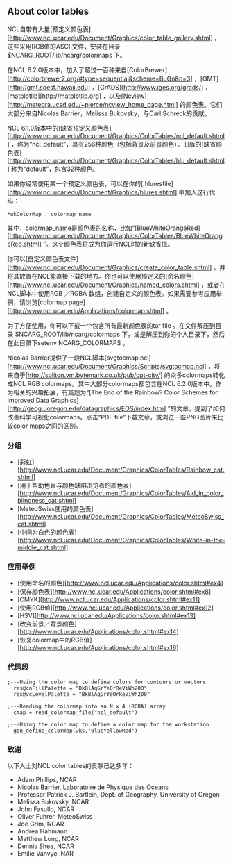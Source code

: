 ## About color tables

NCL自带有大量[预定义颜色表][http://www.ncl.ucar.edu/Document/Graphics/color_table_gallery.shtml] 。这些采用RGB值的ASCII文件，安装在目录 $NCARG_ROOT/lib/ncarg/colormaps 下。

在NCL 6.2.0版本中，加入了超过一百种来自[ColorBrewer][http://colorbrewer2.org/#type=sequential&scheme=BuGn&n=3] ，[GMT][http://gmt.soest.hawaii.edu] ，[GrADS][http://www.iges.org/grads/] ，[matplotlib][http://matplotlib.org] ，以及[Ncview][http://meteora.ucsd.edu/~pierce/ncview_home_page.html] 的颜色表。它们大部分来自Nicolas Barrier，Melissa Bukovsky，与Carl Schreck的贡献。

NCL 6.1.0版本中的[缺省预定义颜色表][http://www.ncl.ucar.edu/Document/Graphics/ColorTables/ncl_default.shtml] ，称为“ncl_default”，具有256种颜色（包括背景及前景颜色）。旧版的[缺省颜色表][http://www.ncl.ucar.edu/Document/Graphics/ColorTables/hlu_default.shtml] 称为“default”，包含32种颜色。

如果你经常使用某一个预定义颜色表，可以在你的[.hluresfile][http://www.ncl.ucar.edu/Document/Graphics/hlures.shtml] 中加入这行代码：

`*wkColorMap : colormap_name`

其中，colormap_name是颜色表的名称，比如“[BlueWhiteOrangeRed][http://www.ncl.ucar.edu/Document/Graphics/ColorTables/BlueWhiteOrangeRed.shtml] ”。这个颜色表将成为你运行NCL时的新缺省值。

你可以[自定义颜色表文件][http://www.ncl.ucar.edu/Document/Graphics/create_color_table.shtml] ，并将其放置在NCL能直接下载的地方。你也可以使用预定义的[命名颜色][http://www.ncl.ucar.edu/Document/Graphics/named_colors.shtml] ，或者在NCL脚本中使用RGB ／RGBA 数组，创建自定义的颜色表。如果需要参考应用举例，请浏览[colormap page][http://www.ncl.ucar.edu/Applications/colormap.shtml] 。

为了方便使用，你可以下载一个包含所有最新颜色表的tar file 。在文件解压到目录 $NCARG_ROOT/lib/ncarg/colormaps 下，或是解压到你的个人目录下，然后在此目录下setenv NCARG_COLORMAPS 。

Nicolas Barrier提供了一段NCL脚本[svgtocmap.ncl][http://www.ncl.ucar.edu/Document/Graphics/Scripts/svgtocmap.ncl] ，将来自于[http://soliton.vm.bytemark.co.uk/pub/cpt-city/] 的众多colormaps转化成NCL RGB colormaps。其中大部分colormaps都包含在NCL 6.2.0版本中。作为相关的兴趣拓展，有篇题为“[The End of the Rainbow? Color Schemes for Improved Data Graphics][http://geog.uoregon.edu/datagraphics/EOS/index.htm] ”的文章，提到了如何改善科学可视化colormaps。点击“PDF file”下载文章，或浏览一些PNG图片来比较color maps之间的区别。

### 分组

* [彩虹][http://www.ncl.ucar.edu/Document/Graphics/ColorTables/Rainbow_cat.shtml]
* [用于帮助色盲与颜色缺陷浏览者的颜色表][http://www.ncl.ucar.edu/Document/Graphics/ColorTables/Aid_in_color_blindness_cat.shtml]
* [MeteoSwiss使用的颜色表][http://www.ncl.ucar.edu/Document/Graphics/ColorTables/MeteoSwiss_cat.shtml]
* [中间为白色的颜色表][http://www.ncl.ucar.edu/Document/Graphics/ColorTables/White-in-the-middle_cat.shtml]

### 应用举例

* [使用命名的颜色][http://www.ncl.ucar.edu/Applications/color.shtml#ex4]
* [保存颜色表][http://www.ncl.ucar.edu/Applications/color.shtml#ex8]
* [CMYK][http://www.ncl.ucar.edu/Applications/color.shtml#ex11]
* [使用RGB值][http://www.ncl.ucar.edu/Applications/color.shtml#ex12]
* [HSV][http://www.ncl.ucar.edu/Applications/color.shtml#ex13]
* [改变前景／背景颜色][http://www.ncl.ucar.edu/Applications/color.shtml#ex14]
* [恢复colormap中的RGB值][http://www.ncl.ucar.edu/Applications/color.shtml#ex16]

### 代码段

```
;---Using the color map to define colors for contours or vectors
  res@cnFillPalette = "BkBlAqGrYeOrReViWh200"
  res@vcLevelPalette = "BkBlAqGrYeOrReViWh200"

;---Reading the colormap into an N x 4 (RGBA) array
  cmap = read_colormap_file("ncl_default")

;---Using the color map to define a color map for the workstation
  gsn_define_colormap(wks,"BlueYellowRed")
```

### 致谢

以下人士对NCL color tables的贡献已达多年：

* Adam Phillips, NCAR
* Nicolas Barrier, Laboratoire de Physique des Oceans
* Professor Patrick J. Bartlein, Dept. of Geography, University of Oregon
* Melissa Bukovsky, NCAR
* John Fasullo, NCAR
* Oliver Fuhrer, MeteoSwiss
* Joe Grim, NCAR
* Andrea Hahmann
* Matthew Long, NCAR
* Dennis Shea, NCAR
* Emilie Vanvye, NAR